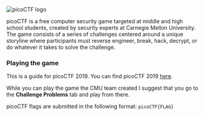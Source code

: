 ![picoCTF logo](https://2019game.picoctf.com/img/pico-ctf-logo-4-c.svg)

picoCTF is a free computer security game targeted at middle and high school students, created by security experts at Carnegie Mellon University. The game consists of a series of challenges centered around a unique storyline where participants must reverse engineer, break, hack, decrypt, or do whatever it takes to solve the challenge.

### Playing the game

This is a guide for picoCTF 2019. You can find picoCTF 2019 [here](https://2019game.picoctf.com).

While you can play the game the CMU team created I suggest that you go to the **Challenge Problems** tab and play from there.

picoCTF flags are submitted in the following format: `picoCTF{FLAG}`

